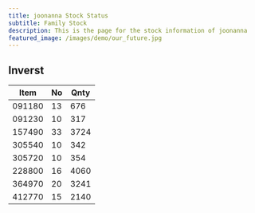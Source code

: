 ```yaml
---
title: joonanna Stock Status
subtitle: Family Stock 
description: This is the page for the stock information of joonanna
featured_image: /images/demo/our_future.jpg
---
```


## Inverst

|  Item  | No | Qnty |
|--------|----|------|
| 091180 | 13 | 676  | 
| 091230 | 10 | 317  | 
| 157490 | 33 | 3724 | 
| 305540 | 10 | 342  |  
| 305720 | 10 | 354  |  
| 228800 | 16 | 4060 |  
| 364970 | 20 | 3241 |  
| 412770 | 15 | 2140 | 
